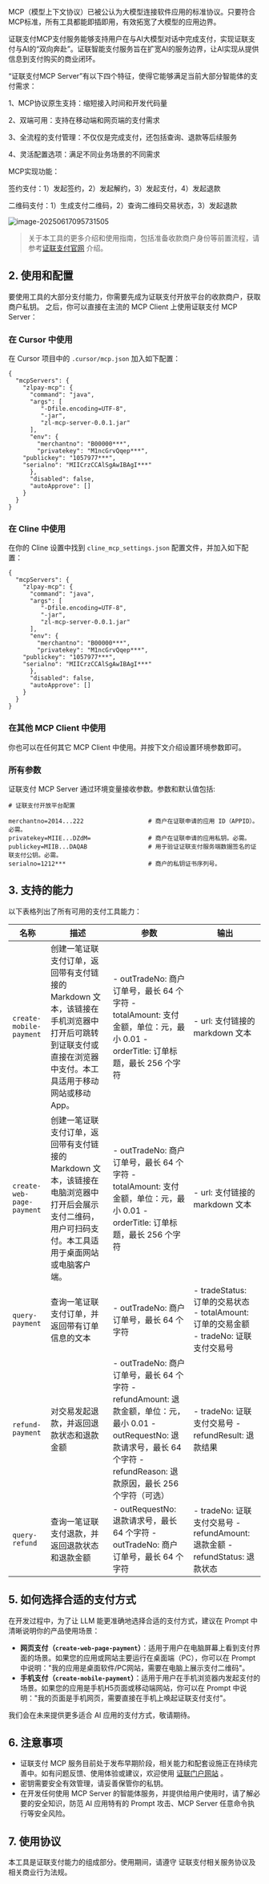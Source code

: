 MCP（模型上下文协议）已被公认为大模型连接软件应用的标准协议。只要符合MCP标准，所有工具都能即插即用，有效拓宽了大模型的应用边界。

证联支付MCP支付服务能够支持用户在与AI大模型对话中完成支付，实现证联支付与AI的“双向奔赴”。证联智能支付服务旨在扩宽AI的服务边界，让AI实现从提供信息到支付购买的商业闭环。

“证联支付MCP Server”有以下四个特征，使得它能够满足当前大部分智能体的支付需求：

1、MCP协议原生支持：缩短接入时间和开发代码量

2、双端可用：支持在移动端和网页端的支付需求

3、全流程的支付管理：不仅仅是完成支付，还包括查询、退款等后续服务

4、灵活配置选项：满足不同业务场景的不同需求

MCP实现功能：

签约支付：1）发起签约，2）发起解约，3）发起支付，4）发起退款

二维码支付：1）生成支付二维码，2）查询二维码交易状态，3）发起退款

![image-20250617095731505](C:\Users\86188\AppData\Roaming\Typora\typora-user-images\image-20250617095731505.png)

> 关于本工具的更多介绍和使用指南，包括准备收款商户身份等前置流程，请参考[证联支付官网](http://www.zlrt.com.cn/#/) 介绍。

## 2. 使用和配置



要使用工具的大部分支付能力，你需要先成为证联支付开放平台的收款商户，获取商户私钥。 之后，你可以直接在主流的 MCP Client 上使用证联支付 MCP Server：

### 在 Cursor 中使用



在 Cursor 项目中的 `.cursor/mcp.json` 加入如下配置：

```
{
  "mcpServers": {
    "zlpay-mcp": {
      "command": "java",
      "args": [
         "-Dfile.encoding=UTF-8",
         "-jar",
         "zl-mcp-server-0.0.1.jar"
      ],
      "env": {
        "merchantno": "B00000***",
        "privatekey": "M1ncGrvQqep***",
	"publickey": "1057977***",
	"serialno": "MIICrzCCAlSgAwIBAgI***"
      },
      "disabled": false,
      "autoApprove": []
    }
  }
}
```

### 在 Cline 中使用



在你的 Cline 设置中找到 `cline_mcp_settings.json` 配置文件，并加入如下配置：

```
{
  "mcpServers": {
    "zlpay-mcp": {
      "command": "java",
      "args": [
         "-Dfile.encoding=UTF-8",
         "-jar",
         "zl-mcp-server-0.0.1.jar"
      ],
      "env": {
        "merchantno": "B00000***",
        "privatekey": "M1ncGrvQqep***",
	"publickey": "1057977***",
	"serialno": "MIICrzCCAlSgAwIBAgI***"
      },
      "disabled": false,
      "autoApprove": []
    }
  }
}
```

### 在其他 MCP Client 中使用



你也可以在任何其它 MCP Client 中使用。并按下文介绍设置环境参数即可。

### 所有参数



证联支付 MCP Server 通过环境变量接收参数。参数和默认值包括:

```
# 证联支付开放平台配置

merchantno=2014...222                  # 商户在证联申请的应用 ID（APPID）。必需。
privatekey=MIIE...DZdM=                # 商户在证联申请的应用私钥。必需。
publickey=MIIB...DAQAB                 # 用于验证证联支付服务端数据签名的证联支付公钥。必需。
serialno=1212***                       # 商户的私钥证书序列号。

```



## 3. 支持的能力



以下表格列出了所有可用的支付工具能力：

| 名称                      | 描述                                                         | 参数                                                         | 输出                                                         |
| ------------------------- | ------------------------------------------------------------ | ------------------------------------------------------------ | ------------------------------------------------------------ |
| `create-mobile-payment`   | 创建一笔证联支付订单，返回带有支付链接的 Markdown 文本，该链接在手机浏览器中打开后可跳转到证联支付或直接在浏览器中支付。本工具适用于移动网站或移动 App。 | - outTradeNo: 商户订单号，最长 64 个字符 - totalAmount: 支付金额，单位：元，最小 0.01 - orderTitle: 订单标题，最长 256 个字符 | - url: 支付链接的 markdown 文本                              |
| `create-web-page-payment` | 创建一笔证联支付订单，返回带有支付链接的 Markdown 文本，该链接在电脑浏览器中打开后会展示支付二维码，用户可扫码支付。本工具适用于桌面网站或电脑客户端。 | - outTradeNo: 商户订单号，最长 64 个字符 - totalAmount: 支付金额，单位：元，最小 0.01 - orderTitle: 订单标题，最长 256 个字符 | - url: 支付链接的 markdown 文本                              |
| `query-payment`           | 查询一笔证联支付订单，并返回带有订单信息的文本               | - outTradeNo: 商户订单号，最长 64 个字符                     | - tradeStatus: 订单的交易状态 - totalAmount: 订单的交易金额 - tradeNo: 证联支付交易号 |
| `refund-payment`          | 对交易发起退款，并返回退款状态和退款金额                     | - outTradeNo: 商户订单号，最长 64 个字符 - refundAmount: 退款金额，单位：元，最小 0.01 - outRequestNo: 退款请求号，最长 64 个字符 - refundReason: 退款原因，最长 256 个字符（可选） | - tradeNo: 证联支付交易号 - refundResult: 退款结果           |
| `query-refund`            | 查询一笔证联支付退款，并返回退款状态和退款金额               | - outRequestNo: 退款请求号，最长 64 个字符 - outTradeNo: 商户订单号，最长 64 个字符 | - tradeNo: 证联支付交易号 - refundAmount: 退款金额 - refundStatus: 退款状态 |

## 5. 如何选择合适的支付方式



在开发过程中，为了让 LLM 能更准确地选择合适的支付方式，建议在 Prompt 中清晰说明你的产品使用场景：

- **网页支付（`create-web-page-payment`）**：适用于用户在电脑屏幕上看到支付界面的场景。如果您的应用或网站主要运行在桌面端（PC），你可以在 Prompt 中说明："我的应用是桌面软件/PC网站，需要在电脑上展示支付二维码"。
- **手机支付（`create-mobile-payment`）**：适用于用户在手机浏览器内发起支付的场景。如果您的应用是手机H5页面或移动端网站，你可以在 Prompt 中说明："我的页面是手机网页，需要直接在手机上唤起证联支付支付"。

我们会在未来提供更多适合 AI 应用的支付方式，敬请期待。

## 6. 注意事项



- 证联支付 MCP 服务目前处于发布早期阶段，相关能力和配套设施正在持续完善中。如有问题反馈、使用体验或建议，欢迎使用 [证联门户网站](https://www.zqpay.com/login/index.html) 。
- 密钥需要安全有效管理，请妥善保管你的私钥。
- 在开发任何使用 MCP Server 的智能体服务，并提供给用户使用时，请了解必要的安全知识，防范 AI 应用特有的 Prompt 攻击、MCP Server 任意命令执行等安全风险。

## 7. 使用协议



本工具是证联支付能力的组成部分。使用期间，请遵守 证联支付相关服务协议及相关商业行为法规。
